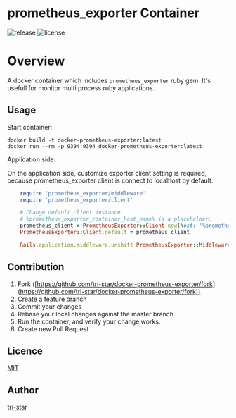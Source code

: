 prometheus_exporter Container
===================================

![release](https://img.shields.io/github/release/tri-star/docker-prometheus-exporter.svg?style=flat-square)
![license](https://img.shields.io/badge/license-MIT-blue.svg?style=flat-square)

# Overview
A docker container which includes `prometheus_exporter` ruby gem.
It's usefull for monitor multi process ruby applications.

## Usage

Start container:
```
docker build -t docker-prometheus-exporter:latest .
docker run --rm -p 9394:9394 docker-prometheus-exporter:latest
```

Application side:

On the application side, customize exporter client setting is required, because prometheus_exporter client is connect to localhost by default.
``` ruby
    require 'prometheus_exporter/middleware'
    require 'prometheus_exporter/client'

    # Change default client instance.
    # %prometheus_exporter_container_host_name% is a placeholder.
    prometheus_client = PrometheusExporter::Client.new(host: '%prometheus_exporter_container_host_name%')
    PrometheusExporter::Client.default = prometheus_client

    Rails.application.middleware.unshift PrometheusExporter::Middleware
```

## Contribution

1. Fork ([https://github.com/tri-star/docker-prometheus-exporter/fork](https://github.com/tri-star/docker-prometheus-exporter/fork))
2. Create a feature branch
3. Commit your changes
4. Rebase your local changes against the master branch
5. Run the container, and verify your change works.
6. Create new Pull Request

## Licence

[MIT](https://github.com/tri-star/docker-prometheus-exporter/blob/master/LICENSE)

## Author

[tri-star](https://github.com/tri-star)
